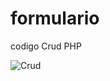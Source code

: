 # formulario
codigo Crud PHP

![Crud](https://user-images.githubusercontent.com/83045182/131264854-89b45c90-26af-470e-baf0-c3c724103d73.gif)
